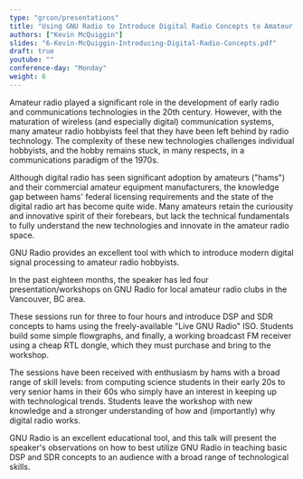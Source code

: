 ```yaml
---
type: "grcon/presentations"
title: "Using GNU Radio to Introduce Digital Radio Concepts to Amateur Radio Hobbyists"
authors: ["Kevin McQuiggin"]
slides: "6-Kevin-McQuiggin-Introducing-Digital-Radio-Concepts.pdf"
draft: true
youtube: ""
conference-day: "Monday"
weight: 6
---
```

Amateur radio played a significant role in the development of early radio and communications technologies in the 20th century.  However, with the maturation of wireless (and especially digital) communication systems, many amateur radio hobbyists feel that they have been left behind by radio technology.  The complexity of these new technologies challenges individual hobbyists, and the hobby remains stuck, in many respects, in a communications paradigm of the 1970s.

Although digital radio has seen significant adoption by amateurs ("hams") and their commercial amateur equipment manufacturers, the knowledge gap between hams' federal licensing requirements and the state of the digital radio art has become quite wide.  Many amateurs retain the curiousity and innovative spirit of their forebears, but lack the technical fundamentals to fully understand the new technologies and innovate in the amateur radio space.

GNU Radio provides an excellent tool with which to introduce modern digital signal processing to amateur radio hobbyists.

In the past eighteen months, the speaker has led four presentation/workshops on GNU Radio for local amateur radio clubs in the Vancouver, BC area.

These sessions run for three to four hours and introduce DSP and SDR concepts to hams using the freely-available "Live GNU Radio" ISO.  Students build some simple flowgraphs, and finally, a working broadcast FM receiver using a cheap RTL dongle, which they must purchase and bring to the workshop.

The sessions have been received with enthusiasm by hams with a broad range of skill levels: from computing science students in their early 20s to very senior hams in their 60s who simply have an interest in keeping up with technological trends.  Students leave the workshop with new knowledge and a stronger understanding of how and (importantly) why digital radio works.

GNU Radio is an excellent educational tool, and this talk will present the speaker's observations on how to best utilize GNU Radio in teaching basic DSP and SDR concepts to an audience with a broad range of technological skills.
